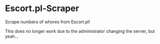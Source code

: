 # Escort.pl-Scraper
Scrape numbers of whores from Escort.pl!

This does no longer work due to the administrator changing the server, but yeah...
